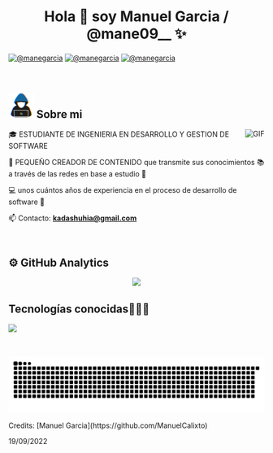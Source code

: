 <h1 align="center">Hola 👋  soy Manuel Garcia / @mane09__ ✨ </h1> 

<p align="left">
<a href="https://www.tiktok.com/@mane09__" target="blank"><img align="center" src="https://img.shields.io/badge/TikTok-000000?style=for-the-badge&logo=tiktok&logoColor=white" alt="@manegarcia" /></a>
<a href="https://www.facebook.com/profile.php?id=100052052656040" target="blank"><img align="center" src="https://img.shields.io/badge/Facebook-1877F2?style=for-the-badge&logo=facebook&logoColor=white" alt="@manegarcia"  /></a>
<a href = "mailto:kadashuhia@gmail.com" target="blank"><img align="center" src="https://img.shields.io/badge/Gmail-D14836?style=for-the-badge&logo=gmail&logoColor=white" alt="@manegarcia"  /></a>
  </p>
<br>
<h2><picture><img src = "https://github.com/0xAbdulKhalid/0xAbdulKhalid/raw/main/assets/mdImages/about_me.gif" width = 50px></picture> Sobre mi </h2>
<!--Intro start-->
  <img align="right" alt="GIF" src="https://media.giphy.com/media/836HiJc7pgzy8iNXCn/giphy.gif" />

<p align="left">
🎓 ESTUDIANTE DE INGENIERIA EN DESARROLLO Y GESTION DE SOFTWARE

🎥 PEQUEÑO CREADOR DE CONTENIDO que transmite sus conocimientos 📚 a través de las redes en base a estudio 👻

💻 unos cuántos años de experiencia en el proceso de desarrollo de software 🙈

📫 Contacto: **kadashuhia@gmail.com**
<!--Intro end-->
  </p>
  
<br>
<h2>⚙️ GitHub Analytics</h2>

<p align="center">
<a href="https://github.com/ManuelCalixto">
  <img height="180em" src="https://github-readme-stats-eight-theta.vercel.app/api/top-langs/?username=ManuelCalixto&layout=compact&langs_count=8&theme=algolia"/>
</a>

<h2 >Tecnologías conocidas👨🏻‍💻</h2>
<!--tech stack icons-->
<p align="left">
  <a href="https://skillicons.dev">
    <img src="https://skillicons.dev/icons?i=androidstudio,astro,bootstrap,kotlin,cpp,arduino,java,css,html,js,mongodb,php,mysql,react,firebase,gtk,git,github,vscode,bash,linux,ai,ps&perline=12" />
  </a>
</p>
<br>
<p align="center">
  <img src="https://github.com/StefanosSt/StefanosSt/blob/main/github-user-contribution.svg" alt="snake">
</p>
Credits: [Manuel Garcia](https://github.com/ManuelCalixto)

19/09/2022
